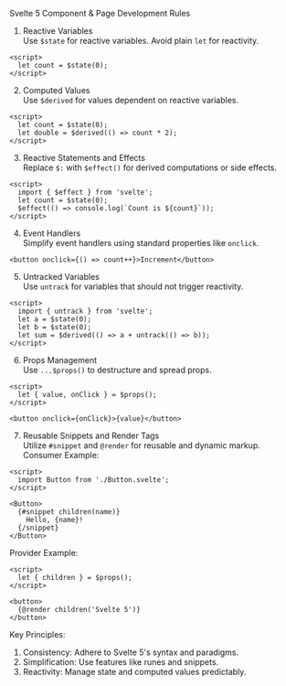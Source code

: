 Svelte 5 Component & Page Development Rules

1. Reactive Variables  
   Use `$state` for reactive variables. Avoid plain `let` for reactivity.

```svelte
<script>
  let count = $state(0);
</script>
```

2. Computed Values  
   Use `$derived` for values dependent on reactive variables.

```svelte
<script>
  let count = $state(0);
  let double = $derived(() => count * 2);
</script>
```

3. Reactive Statements and Effects  
   Replace `$:` with `$effect()` for derived computations or side effects.

```svelte
<script>
  import { $effect } from 'svelte';
  let count = $state(0);
  $effect(() => console.log(`Count is ${count}`));
</script>
```

4. Event Handlers  
   Simplify event handlers using standard properties like `onclick`.

```svelte
<button onclick={() => count++}>Increment</button>
```

5. Untracked Variables  
   Use `untrack` for variables that should not trigger reactivity.

```svelte
<script>
  import { untrack } from 'svelte';
  let a = $state(0);
  let b = $state(0);
  let sum = $derived(() => a + untrack(() => b));
</script>
```

6. Props Management  
   Use `...$props()` to destructure and spread props.

```svelte
<script>
  let { value, onClick } = $props();
</script>

<button onclick={onClick}>{value}</button>
```

7. Reusable Snippets and Render Tags  
   Utilize `#snippet` and `@render` for reusable and dynamic markup.  
   Consumer Example:

```svelte
<script>
  import Button from './Button.svelte';
</script>

<Button>
  {#snippet children(name)}
    Hello, {name}!
  {/snippet}
</Button>
```

Provider Example:

```svelte
<script>
  let { children } = $props();
</script>

<button>
  {@render children('Svelte 5')}
</button>
```

Key Principles:

1. Consistency: Adhere to Svelte 5's syntax and paradigms.
2. Simplification: Use features like runes and snippets.
3. Reactivity: Manage state and computed values predictably.
